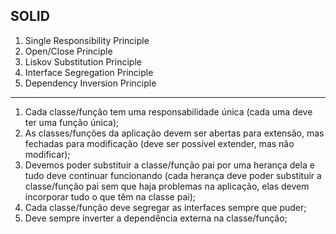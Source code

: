 ## SOLID

1. Single Responsibility Principle
2. Open/Close Principle
3. Liskov Substitution Principle
4. Interface Segregation Principle
5. Dependency Inversion Principle

-------------------------------------

1. Cada classe/função tem uma responsabilidade única (cada uma deve ter uma função única);
2. As classes/funções da aplicação devem ser abertas para extensão, mas fechadas para modificação (deve ser possível extender, mas não modificar);
3. Devemos poder substituir a classe/função pai por uma herança dela e tudo deve continuar funcionando (cada herança deve poder substituir a classe/função pai sem que haja problemas na aplicação, elas devem incorporar tudo o que têm na classe pai);
4. Cada classe/função deve segregar as interfaces sempre que puder;
5. Deve sempre inverter a dependência externa na classe/função;